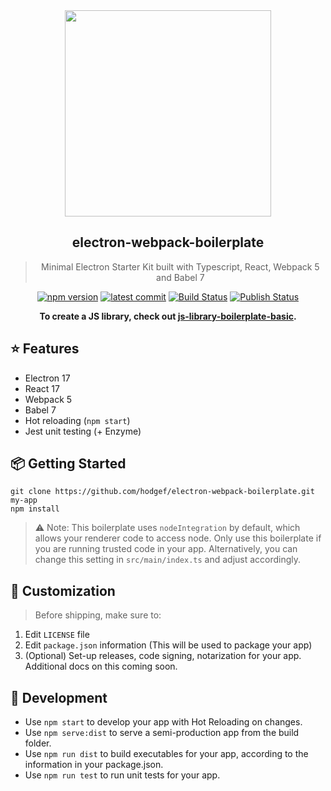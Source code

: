  <div align="center">
  <img align="center" width="330" src="https://user-images.githubusercontent.com/25509135/157361952-f5263114-06a8-43d8-b053-0ea6012ca764.svg" />
  <h2>electron-webpack-boilerplate</h2>

  <blockquote>Minimal Electron Starter Kit built with Typescript, React, Webpack 5 and Babel 7</blockquote>
 
 <a href="https://www.npmjs.com/package/electron-webpack-boilerplate"><img src="https://badgen.net/npm/v/electron-webpack-boilerplate?color=blue" alt="npm version"></a> <a href="https://github.com/hodgef/electron-webpack-boilerplate"><img src="https://img.shields.io/github/last-commit/hodgef/electron-webpack-boilerplate" alt="latest commit"></a> <a href="https://github.com/hodgef/electron-webpack-boilerplate/actions"><img alt="Build Status" src="https://github.com/hodgef/electron-webpack-boilerplate/workflows/Build/badge.svg?color=green" /></a> <a href="https://github.com/hodgef/electron-webpack-boilerplate/actions"> <img alt="Publish Status" src="https://github.com/hodgef/electron-webpack-boilerplate/workflows/Publish/badge.svg?color=green" /></a>

<strong>To create a JS library, check out [js-library-boilerplate-basic](https://github.com/hodgef/js-library-boilerplate-basic).</strong>

   

 
</div>

## ⭐️ Features

- Electron 17
- React 17
- Webpack 5
- Babel 7
- Hot reloading (`npm start`)
- Jest unit testing (+ Enzyme)

## 📦 Getting Started

```
git clone https://github.com/hodgef/electron-webpack-boilerplate.git my-app
npm install
```

> ⚠️ Note: This boilerplate uses `nodeIntegration` by default, which allows your renderer code to access node. Only use this boilerplate if you are running trusted code in your app. Alternatively, you can change this setting in `src/main/index.ts` and adjust accordingly.

## 💎 Customization

> Before shipping, make sure to:

1. Edit `LICENSE` file
2. Edit `package.json` information (This will be used to package your app)
3. (Optional) Set-up releases, code signing, notarization for your app. Additional docs on this coming soon.

## 🚀 Development

- Use `npm start` to develop your app with Hot Reloading on changes.
- Use `npm serve:dist` to serve a semi-production app from the build folder.
- Use `npm run dist` to build executables for your app, according to the information in your package.json.
- Use `npm run test` to run unit tests for your app.
